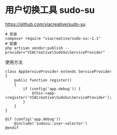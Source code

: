 # **用户切换工具 sudo-su**

https://github.com/viacreative/sudo-su

```
# 安装
composer require "viacreative/sudo-su:~1.1"
# 配置
php artisan vendor:publish --provider="VIACreative\SudoSu\ServiceProvider"
```

使用方法

```
class AppServiceProvider extends ServiceProvider
{
    public function register()
    {
        if (config('app.debug')) {
            $this->app->register('VIACreative\SudoSu\ServiceProvider');
        }
    }
}

@if (config('app.debug'))
    @include('sudosu::user-selector')
@endif
```



